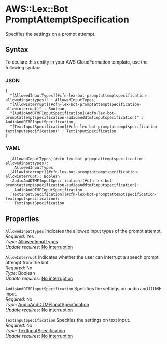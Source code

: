 # AWS::Lex::Bot PromptAttemptSpecification<a name="aws-properties-lex-bot-promptattemptspecification"></a>

Specifies the settings on a prompt attempt\.

## Syntax<a name="aws-properties-lex-bot-promptattemptspecification-syntax"></a>

To declare this entity in your AWS CloudFormation template, use the following syntax:

### JSON<a name="aws-properties-lex-bot-promptattemptspecification-syntax.json"></a>

```
{
  "[AllowedInputTypes](#cfn-lex-bot-promptattemptspecification-allowedinputtypes)" : AllowedInputTypes,
  "[AllowInterrupt](#cfn-lex-bot-promptattemptspecification-allowinterrupt)" : Boolean,
  "[AudioAndDTMFInputSpecification](#cfn-lex-bot-promptattemptspecification-audioanddtmfinputspecification)" : AudioAndDTMFInputSpecification,
  "[TextInputSpecification](#cfn-lex-bot-promptattemptspecification-textinputspecification)" : TextInputSpecification
}
```

### YAML<a name="aws-properties-lex-bot-promptattemptspecification-syntax.yaml"></a>

```
  [AllowedInputTypes](#cfn-lex-bot-promptattemptspecification-allowedinputtypes):
    AllowedInputTypes
  [AllowInterrupt](#cfn-lex-bot-promptattemptspecification-allowinterrupt): Boolean
  [AudioAndDTMFInputSpecification](#cfn-lex-bot-promptattemptspecification-audioanddtmfinputspecification):
    AudioAndDTMFInputSpecification
  [TextInputSpecification](#cfn-lex-bot-promptattemptspecification-textinputspecification):
    TextInputSpecification
```

## Properties<a name="aws-properties-lex-bot-promptattemptspecification-properties"></a>

`AllowedInputTypes` <a name="cfn-lex-bot-promptattemptspecification-allowedinputtypes"></a>
Indicates the allowed input types of the prompt attempt\.  
_Required_: Yes  
_Type_: [AllowedInputTypes](aws-properties-lex-bot-allowedinputtypes.md)  
_Update requires_: [No interruption](https://docs.aws.amazon.com/AWSCloudFormation/latest/UserGuide/using-cfn-updating-stacks-update-behaviors.html#update-no-interrupt)

`AllowInterrupt` <a name="cfn-lex-bot-promptattemptspecification-allowinterrupt"></a>
Indicates whether the user can interrupt a speech prompt attempt from the bot\.  
_Required_: No  
_Type_: Boolean  
_Update requires_: [No interruption](https://docs.aws.amazon.com/AWSCloudFormation/latest/UserGuide/using-cfn-updating-stacks-update-behaviors.html#update-no-interrupt)

`AudioAndDTMFInputSpecification` <a name="cfn-lex-bot-promptattemptspecification-audioanddtmfinputspecification"></a>
Specifies the settings on audio and DTMF input\.  
_Required_: No  
_Type_: [AudioAndDTMFInputSpecification](aws-properties-lex-bot-audioanddtmfinputspecification.md)  
_Update requires_: [No interruption](https://docs.aws.amazon.com/AWSCloudFormation/latest/UserGuide/using-cfn-updating-stacks-update-behaviors.html#update-no-interrupt)

`TextInputSpecification` <a name="cfn-lex-bot-promptattemptspecification-textinputspecification"></a>
Specifies the settings on text input\.  
_Required_: No  
_Type_: [TextInputSpecification](aws-properties-lex-bot-textinputspecification.md)  
_Update requires_: [No interruption](https://docs.aws.amazon.com/AWSCloudFormation/latest/UserGuide/using-cfn-updating-stacks-update-behaviors.html#update-no-interrupt)
